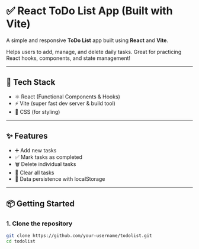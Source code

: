 # ✅ React ToDo List App (Built with Vite)

A simple and responsive **ToDo List** app built using **React** and **Vite**.

Helps users to add, manage, and delete daily tasks. Great for practicing React hooks, components, and state management!

---

## 🚀 Tech Stack

- ⚛️ React (Functional Components & Hooks)  
- ⚡ Vite (super fast dev server & build tool)  
- 🧼 CSS (for styling)

---

## ✨ Features

- ➕ Add new tasks  
- ✅ Mark tasks as completed  
- 🗑️ Delete individual tasks  
- 🧹 Clear all tasks  
- 🔁 Data persistence with localStorage

---

## 📦 Getting Started

### 1. Clone the repository

```bash
git clone https://github.com/your-username/todolist.git
cd todolist

